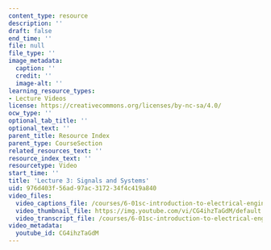 ```yaml
---
content_type: resource
description: ''
draft: false
end_time: ''
file: null
file_type: ''
image_metadata:
  caption: ''
  credit: ''
  image-alt: ''
learning_resource_types:
- Lecture Videos
license: https://creativecommons.org/licenses/by-nc-sa/4.0/
ocw_type: ''
optional_tab_title: ''
optional_text: ''
parent_title: Resource Index
parent_type: CourseSection
related_resources_text: ''
resource_index_text: ''
resourcetype: Video
start_time: ''
title: 'Lecture 3: Signals and Systems'
uid: 976d403f-56ad-97ac-3172-34f4c419a840
video_files:
  video_captions_file: /courses/6-01sc-introduction-to-electrical-engineering-and-computer-science-i-spring-2011/e64850fb2608516b9cb638602be21364_CG4ihzTaGdM.vtt
  video_thumbnail_file: https://img.youtube.com/vi/CG4ihzTaGdM/default.jpg
  video_transcript_file: /courses/6-01sc-introduction-to-electrical-engineering-and-computer-science-i-spring-2011/d43c2b88fa39e0bbd014e084cffad648_CG4ihzTaGdM.pdf
video_metadata:
  youtube_id: CG4ihzTaGdM
---
```

